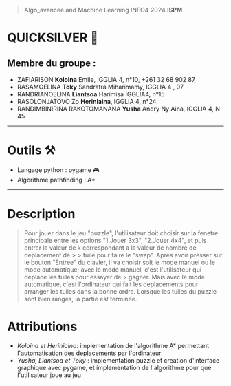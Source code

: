 >Algo_avancee and Machine Learning INFO4 2024 **ISPM**
# QUICKSILVER 🤖
## Membre du groupe :

  * ZAFIARISON **Koloina** Emile, IGGLIA 4, n°10, +261 32 68 902 87
  * RASAMOELINA **Toky** Sandratra Miharimamy, IGGLIA 4 , 07
  * RANDRIANOELINA **Liantsoa** Harimisa IGGLIA4, n°15
  * RASOLONJATOVO Zo **Heriniaina**, IGGLIA 4, n°24
  * RANDIMBINIRINA RAKOTOMANANA **Yusha** Andry Ny Aina, IGGLIA 4, N 45
---
# Outils ⚒️
  * Langage python : pygame 🎮
  * Algorithme pathfinding : A*
---
# Description
 > Pour jouer dans le jeu "puzzle", l'utilisateur doit choisir sur la fenetre principale entre les options "1.Jouer 3x3", "2.Jouer 4x4", et puis entrer la valeur de k correspondant a la valeur de nombre de deplacement de > > tuile pour faire le "swap". Apres avoir presser sur le bouton "Entree" du clavier, il va choisir soit le mode manuel ou le mode automatique; avec le mode manuel, c'est l'utilisateur qui deplace les tuiles pour essayer de > gagner. Mais avec le mode automatique, c'est l'ordinateur qui fait les deplacements pour arranger les tuiles dans la bonne ordre. Lorsque les tuiles du puzzle sont bien ranges, la partie est terminee.         

# Attributions
  * _Koloina et Heriniaina_: implementation de l'algorithme A* permettant l'automatisation des deplacements par l'ordinateur
  * _Yusha, Liantsoa et Toky_ :  implementation puzzle et creation d'interface graphique avec pygame, et implementation de l'algorithme pour que l'utilisateur joue au jeu  
